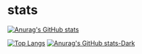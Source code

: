 # stats
[![Anurag's GitHub stats](https://github-readme-stats.vercel.app/api?username=staviasz)](https://github.com/anuraghazra/github-readme-stats)

[![Top Langs](https://github-readme-stats.vercel.app/api/top-langs/?username=staviasz)](https://github.com/anuraghazra/github-readme-stats)
[![Anurag's GitHub stats-Dark](https://github-readme-stats.vercel.app/api?username=anuraghazra&show_icons=true&theme=dark#gh-dark-mode-only)](https://github.com/anuraghazra/github-readme-stats#gh-dark-mode-only)

